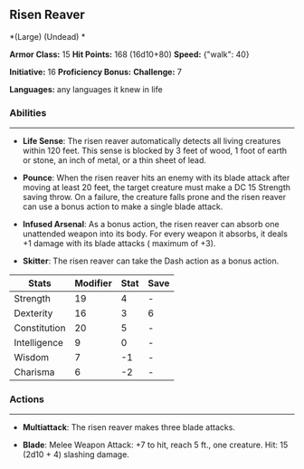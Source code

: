 ## Risen Reaver
*(Large) (Undead) *

**Armor Class:** 15
**Hit Points:** 168 (16d10+80)
**Speed:** {"walk": 40}

**Initiative:** 16
**Proficiency Bonus:**
**Challenge:** 7

**Languages:** any languages it knew in life

### Abilities
 --- 
- **Life Sense**: The risen reaver automatically detects all living creatures within 120 feet. This sense is blocked by 3 feet of wood, 1 foot of earth or stone, an inch of metal, or a thin sheet of lead.

- **Pounce**: When the risen reaver hits an enemy with its blade attack after moving at least 20 feet, the target creature must make a DC 15 Strength saving throw. On a failure, the creature falls prone and the risen reaver can use a bonus action to make a single blade attack.

- **Infused Arsenal**: As a bonus action, the risen reaver can absorb one unattended weapon into its body. For every weapon it absorbs, it deals +1 damage with its blade attacks ( maximum of +3).

- **Skitter**: The risen reaver can take the Dash action as a bonus action.



| Stats | Modifier | Stat | Save
| ---- | ---- | ---- | ---- |
| Strength | 19 | 4 | - |
| Dexterity | 16 | 3 | 6 |
| Constitution | 20 | 5 | - |
| Intelligence | 9 | 0 | - |
| Wisdom | 7 | -1 | - |
| Charisma | 6 | -2 | - |

### Actions
 --- 
- **Multiattack**: The risen reaver makes three blade attacks.

- **Blade**: Melee Weapon Attack: +7 to hit, reach 5 ft., one creature. Hit: 15 (2d10 + 4) slashing damage.

